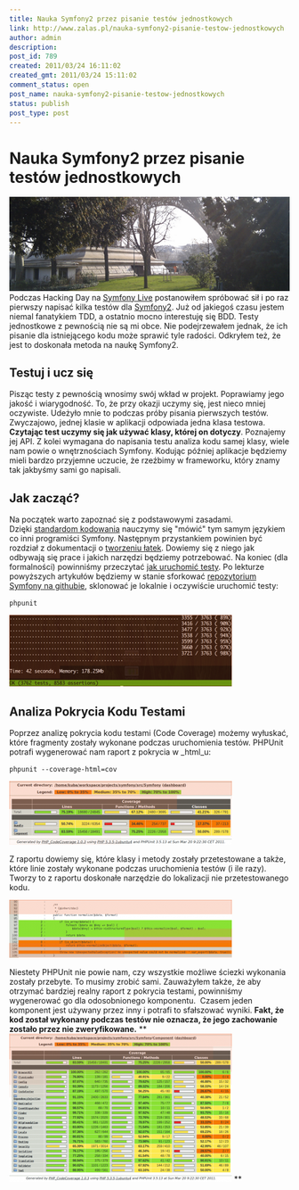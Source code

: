 ```yaml
---
title: Nauka Symfony2 przez pisanie testów jednostkowych
link: http://www.zalas.pl/nauka-symfony2-pisanie-testow-jednostkowych
author: admin
description: 
post_id: 789
created: 2011/03/24 16:11:02
created_gmt: 2011/03/24 15:11:02
comment_status: open
post_name: nauka-symfony2-pisanie-testow-jednostkowych
status: publish
post_type: post
---
```


<!--Podczas Hacking Day na Symfony Live postanowiłem spróbować sił i po raz pierwszy napisać kilka testów dla Symfony2. Już od jakiegoś czasu jestem niemal fanatykiem TDD, a ostatnio mocno interestuję się BDD. Testy jednostkowe z pewnością nie są mi obce. Nie podejrzewałem jednak, że pisanie testów dla istniejącego kodu może sprawić tyle radości.

Odkryłem też, że testowanie jest doskonałą metodą na naukę Symfony2.-->

# Nauka Symfony2 przez pisanie testów jednostkowych

![](/uploads/wp/2011/03/unit-testing.png) Podczas Hacking Day na [Symfony Live](/symfony-live-2011) postanowiłem spróbować sił i po raz pierwszy napisać kilka testów dla [Symfony2](http://symfony.com). Już od jakiegoś czasu jestem niemal fanatykiem TDD, a ostatnio mocno interestuję się BDD. Testy jednostkowe z pewnością nie są mi obce. Nie podejrzewałem jednak, że ich pisanie dla istniejącego kodu może sprawić tyle radości. Odkryłem też, że jest to doskonała metoda na naukę Symfony2. 

## Testuj i ucz się

Pisząc testy z pewnością wnosimy swój wkład w projekt. Poprawiamy jego jakość i wiarygodność. To, że przy okazji uczymy się, jest nieco mniej oczywiste. Udeżyło mnie to podczas próby pisania pierwszych testów. Zwyczajowo, jednej klasie w aplikacji odpowiada jedna klasa testowa. **Czytając test uczymy się jak używać klasy, której on dotyczy**. Poznajemy jej API. Z kolei wymagana do napisania testu analiza kodu samej klasy, wiele nam powie o wnętrznościach Symfony. Kodując później aplikacje będziemy mieli bardzo przyjemne uczucie, że rzeźbimy w frameworku, który znamy tak jakbyśmy sami go napisali. 

## Jak zacząć?

Na początek warto zapoznać się z podstawowymi zasadami. Dzięki [standardom kodowania](http://symfony.com/doc/2.0/contributing/code/standards.html) nauczymy się "mówić" tym samym językiem co inni programiści Symfony. Następnym przystankiem powinien być rozdział z dokumentacji o [tworzeniu łatek](http://symfony.com/doc/2.0/contributing/code/patches.html). Dowiemy się z niego jak odbywają się prace i jakich narzędzi będziemy potrzebować. Na koniec (dla formalności) powinniśmy przeczytać [jak uruchomić testy](http://symfony.com/doc/2.0/contributing/code/tests.html). Po lekturze powyższych artykułów będziemy w stanie sforkować [repozytorium Symfony na githubie](http://github.com/symfony/symfony), sklonować je lokalnie i oczywiście uruchomić testy: 
    
    
    phpunit

![](/uploads/wp/2011/03/phpunit-output-400x128.png)

## Analiza Pokrycia Kodu Testami

Poprzez analizę pokrycia kodu testami (Code Coverage) możemy wyłuskać, które fragmenty zostały wykonane podczas uruchomienia testów. PHPUnit potrafi wygenerować nam raport z pokrycia w _html_u: 
    
    
    phpunit --coverage-html=cov

![](/uploads/wp/2011/03/symfony2-test-coverage-400x114.png)

Z raportu dowiemy się, które klasy i metody zostały przetestowane a także, które linie zostały wykonane podczas uruchomienia testów (i ile razy). Tworzy to z raportu doskonałe narzędzie do lokalizacji nie przetestowanego kodu. 

![](/uploads/wp/2011/03/symfony2-class-test-coverage-400x104.png)

Niestety PHPUnit nie powie nam, czy wszystkie możliwe ściezki wykonania zostały przebyte. To musimy zrobić sami. Zauważyłem także, że aby otrzymać bardziej realny raport z pokrycia testami, powinniśmy wygenerować go dla odosobnionego komponentu.  Czasem jeden komponent jest używany przez inny i potrafi to sfałszować wyniki. **Fakt, że kod został wykonany podczas testów nie oznacza, że jego zachowanie zostało przez nie zweryfikowane.** **![](/uploads/wp/2011/03/symfony2-components-test-coverage-400x266.png) **
